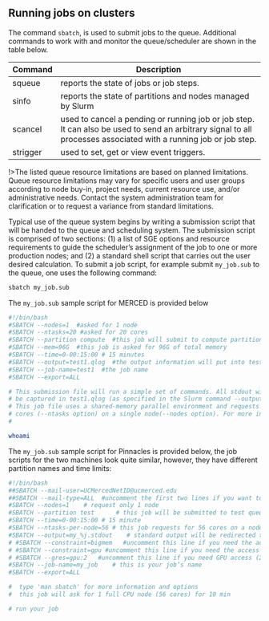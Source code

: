 ## Running jobs on clusters

The command `sbatch`, is used to submit jobs to the queue. Additional commands to work with and monitor the queue/scheduler are shown in the table below.

|Command|Description|
|--|--|
|squeue|reports the state of jobs or job steps.|
|sinfo|reports the state of partitions and nodes managed by Slurm|
|scancel|used to cancel a pending or running job or job step. It can also be used to send an arbitrary signal to all processes associated with a running job or job step.|
|strigger|used to set, get or view event triggers.|

!>The listed queue resource limitations are based on planned limitations. Queue resource limitations may vary for specific users and user groups according to node buy-in, project needs, current resource use, and/or administrative needs. Contact the system administration team for clarification or to request a variance from standard limitations.

Typical use of the queue system begins by writing a submission script that will be handed to the queue and scheduling system. The submission script is comprised of two sections: (1) a list of SGE options and resource requirements to guide the scheduler’s assignment of the job to one or more production nodes; and (2) a standard shell script that carries out the user desired calculation. To submit a job script, for example submit `my_job.sub` to the queue, one uses the following command:
```bash
sbatch my_job.sub
```
The `my_job.sub` sample script for MERCED is provided below
```bash
#!/bin/bash  
#SBATCH --nodes=1  #asked for 1 node
#SBATCH --ntasks=20 #asked for 20 cores
#SBATCH --partition compute  #this job will submit to compute partition
#SBATCH --mem=96G  #this job is asked for 96G of total memory
#SBATCH --time=0-00:15:00 # 15 minutes  
#SBATCH --output=test1.qlog  #the output information will put into test1.qlog file
#SBATCH --job-name=test1  #the job name
#SBATCH --export=ALL

# This submission file will run a simple set of commands. All stdout will
# be captured in test1.qlog (as specified in the Slurm command --output above).
# This job file uses a shared-memory parallel environment and requests 20
# cores (--ntasks option) on a single node(--nodes option). For more info on this script, cat /usr/local/bin/merced_node_print.
#  

whoami
```
The `my_job.sub` sample script for Pinnacles is provided below, the job scripts for the two machines look quite similar, however, they have different partition names and time limits:
```bash
#!/bin/bash
##SBATCH --mail-user=UCMercedNetID@ucmerced.edu  
##SBATCH --mail-type=ALL  #uncomment the first two lines if you want to receive the email notifications
#SBATCH --nodes=1    # request only 1 node
#SBATCH --partition test      # this job will be submitted to test queue
#SBATCH --time=0-00:15:00 # 15 minute
#SBATCH --ntasks-per-node=56 # this job requests for 56 cores on a node
#SBATCH --output=my_%j.stdout    # standard output will be redirected to this file
# #SBATCH --constraint=bigmem   #uncomment this line if you need the access to the bigmem node for Pinnacles
# #SBATCH --constraint=gpu #uncomment this line if you need the access to GPU
# #SBATCH --gres=gpu:2   #uncomment this line if you need GPU access (2 GPUs)
#SBATCH --job-name=my_job    # this is your job’s name
#SBATCH --export=ALL

#  type 'man sbatch' for more information and options
#  this job will ask for 1 full CPU node (56 cores) for 10 min

# run your job
```